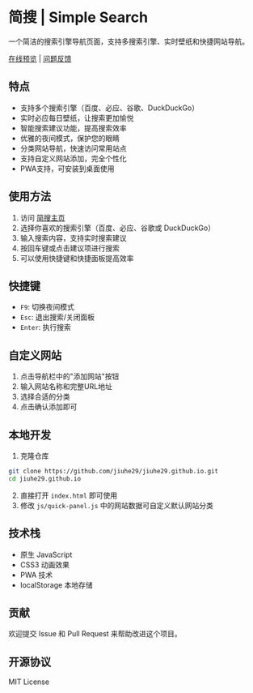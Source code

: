 # 简搜 | Simple Search

一个简洁的搜索引擎导航页面，支持多搜索引擎、实时壁纸和快捷网站导航。

[在线预览](https://jiuhe29.github.io/) | [问题反馈](https://github.com/jiuhe29/jiuhe29.github.io/issues)

## 特点

- 支持多个搜索引擎（百度、必应、谷歌、DuckDuckGo）
- 实时必应每日壁纸，让搜索更加愉悦
- 智能搜索建议功能，提高搜索效率
- 优雅的夜间模式，保护您的眼睛
- 分类网站导航，快速访问常用站点
- 支持自定义网站添加，完全个性化
- PWA支持，可安装到桌面使用

## 使用方法

1. 访问 [简搜主页](https://jiuhe29.github.io/)
2. 选择你喜欢的搜索引擎（百度、必应、谷歌或 DuckDuckGo）
3. 输入搜索内容，支持实时搜索建议
4. 按回车键或点击建议项进行搜索
5. 可以使用快捷键和快捷面板提高效率

## 快捷键

- `F9`: 切换夜间模式 
- `Esc`: 退出搜索/关闭面板
- `Enter`: 执行搜索

## 自定义网站

1. 点击导航栏中的"添加网站"按钮
2. 输入网站名称和完整URL地址
3. 选择合适的分类
4. 点击确认添加即可

## 本地开发

1. 克隆仓库
```bash
git clone https://github.com/jiuhe29/jiuhe29.github.io.git
cd jiuhe29.github.io
```

2. 直接打开 `index.html` 即可使用
3. 修改 `js/quick-panel.js` 中的网站数据可自定义默认网站分类

## 技术栈

- 原生 JavaScript
- CSS3 动画效果
- PWA 技术
- localStorage 本地存储

## 贡献

欢迎提交 Issue 和 Pull Request 来帮助改进这个项目。

## 开源协议

MIT License